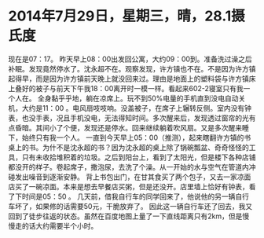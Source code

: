 # 2014年7月29日，星期三，晴，28.1摄氏度
现在是07：17。
昨天早上08：00出发回公寓，大约09：00到。准备洗过澡之后补眠。发现竟然停水了。沈永超不在。观察发现，许方镇也不在。不是因为许方镇起得早，而是因为许方镇前天晚上就没回来过。理由是地面上的塑料袋与许方镇床上叠好的被子与前天下午我18：00离开时一模一样。看起来602-2寝室只有我一个人在。
全身黏乎乎地，躺在凉席上。玩不到50%电量的手机直到没电自动关机，大约是11：00 。电风扇吱吱响。没盖被子，在席子上辗转反侧。室内没有钟表，也没手表，况且手机没电，无法得知时间。多次醒来后，发现透过窗帘的光有点昏暗。其间小了个便，发现还是停水。回来继续躺着吹风扇。又是多次醒来睡下，始终只有我一个人。
一直到今天早上05：00（推测），起来瞎翻许方镇的书桌上的书。为什不是沈永超的书？因为沈永超的桌上除了锅碗瓢盆、奇奇怪怪的工具，只有未收拾堆积着的垃圾。之后到阳台上，看到了太阳光，但是楼下各种店铺都没开的样子。卷起席子，撒泡尿，去洗了个澡。从一开始的水与空气在管道内冲碰发出噪音到逐渐安静。
背上书包出门，在甘其食买了两个包子，又去一家凉面店买了一碗凉面。本来是想去早餐店买粥，但是还没开。店里墙上恰好有钟表，看了下时间是05：50 。
几天前，借我自行车的同学回来了，他说他的另一辆自行车坏了，如果修的话需要50元，干脆放弃了。 因此这一辆自行车还了回去，我又回到了徒步往返的状态。虽然在百度地图上量了一下直线距离只有2km，但是慢慢走的话大约需要半个小时。